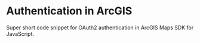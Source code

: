 # Authentication in ArcGIS

Super short code snippet for OAuth2 authentication in ArcGIS Maps SDK for JavaScript.